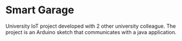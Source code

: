 # Smart Garage
University IoT project developed with 2 other university colleague.
The project is an Arduino sketch that communicates with a java application.
